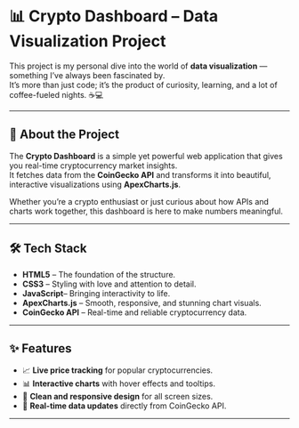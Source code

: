 # 📊 Crypto Dashboard – Data Visualization Project

This project is my personal dive into the world of **data visualization** — something I’ve always been fascinated by.  
It’s more than just code; it’s the product of curiosity, learning, and a lot of coffee-fueled nights. ☕💻  

---

## 🚀 About the Project
The **Crypto Dashboard** is a simple yet powerful web application that gives you real-time cryptocurrency market insights.  
It fetches data from the **CoinGecko API** and transforms it into beautiful, interactive visualizations using **ApexCharts.js**.

Whether you’re a crypto enthusiast or just curious about how APIs and charts work together, this dashboard is here to make numbers meaningful.

---

## 🛠️ Tech Stack
- **HTML5** – The foundation of the structure.
- **CSS3** – Styling with love and attention to detail.
- **JavaScript**– Bringing interactivity to life.
- **ApexCharts.js** – Smooth, responsive, and stunning chart visuals.
- **CoinGecko API** – Real-time and reliable cryptocurrency data.

---

## ✨ Features
- 📈 **Live price tracking** for popular cryptocurrencies.
- 📊 **Interactive charts** with hover effects and tooltips.
- 🌙 **Clean and responsive design** for all screen sizes.
- 🔄 **Real-time data updates** directly from CoinGecko API.

---

